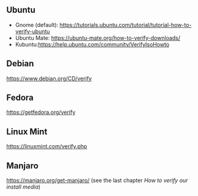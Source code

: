 ## Ubuntu

- Gnome (default): <https://tutorials.ubuntu.com/tutorial/tutorial-how-to-verify-ubuntu>
- Ubuntu Mate: <https://ubuntu-mate.org/how-to-verify-downloads/>
- Kubuntu:<https://help.ubuntu.com/community/VerifyIsoHowto>


## Debian

<https://www.debian.org/CD/verify>

## Fedora

<https://getfedora.org/verify>

## Linux Mint

<https://linuxmint.com/verify.php>

## Manjaro

<https://manjaro.org/get-manjaro/> (see the last chapter _How to verify our install media_)
